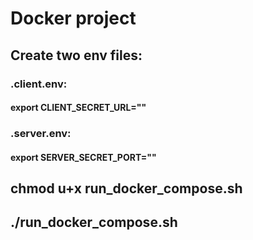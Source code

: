 # Docker project

## Create two env files:

### .client.env:

#### export CLIENT_SECRET_URL=""

### .server.env:

#### export SERVER_SECRET_PORT=""

## chmod u+x run_docker_compose.sh

## ./run_docker_compose.sh
